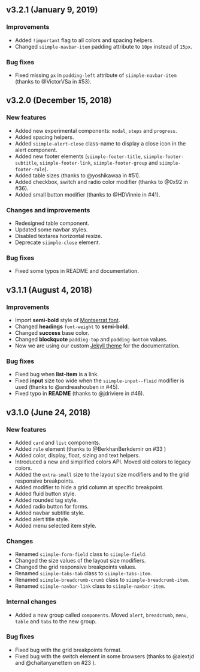 ## v3.2.1 (January 9, 2019)

### Improvements

- Added `!important` flag to all colors and spacing helpers.
- Changed `siimple-navbar-item` padding attribute to `10px` instead of `15px`.

### Bug fixes

- Fixed missing `px` in `padding-left` attribute of `siimple-navbar-item` (thanks to @VictorVSa in #53). 


## v3.2.0 (December 15, 2018)

### New features

- Added new experimental components: `modal`, `steps` and `progress`.
- Added spacing helpers.
- Added `siimple-alert-close` class-name to display a close icon in the alert component.
- Added new footer elements (`siimple-footer-title`, `siimple-footer-subtitle`, `siimple-footer-link`, `siimple-footer-group` and `siimple-footer-rule`).
- Added table sizes (thanks to @yoshikawaa in #51).
- Added checkbox, switch and radio color modifier (thanks to @0x92 in #36).
- Added small button modifier (thanks to @HDVinnie in #41).

### Changes and improvements

- Redesigned table component.
- Updated some navbar styles.
- Disabled textarea horizontal resize.
- Deprecate `siimple-close` element.

### Bug fixes

- Fixed some typos in README and documentation.


## v3.1.1 (August 4, 2018)

### Improvements

- Import **semi-bold** style of [Montserrat font](https://fonts.google.com/specimen/Montserrat).
- Changed **headings**  `font-weight` to **semi-bold**.
- Changed **success** base color.
- Changed **blockquote** `padding-top` and `padding-bottom` values.
- Now we are using our custom [Jekyll theme](https://github.com/siimple/theme) for the documentation.

### Bug fixes

- Fixed bug when **list-item** is a link.
- Fixed **input** size too wide when the `siimple-input--fluid` modifier is used (thanks to @andreashouben in #45).
- Fixed typo in **README** (thanks to @jdriviere in #46).


## v3.1.0 (June 24, 2018)

### New features

- Added `card` and `list` components.
- Added `rule` element (thanks to @BerkhanBerkdemir on #33 )
- Added color, display, float, sizing and text helpers.
- Introduced a new and simplified colors API. Moved old colors to legacy colors.
- Added the `extra-small` size to the layout size modifiers and to the grid responsive breakpoints. 
- Added modifier to hide a grid column at specific breakpoint.
- Added fluid button style.
- Added rounded tag style.
- Added radio button for forms.
- Added navbar subtitle style.
- Added alert title style.
- Added menu selected item style.

### Changes

- Renamed `siimple-form-field` class to `siimple-field`.
- Changed the size values of the layout size modifiers.
- Changed the grid responsive breakpoints values.
- Renamed `siimple-tabs-tab` class to `siimple-tabs-item`.
- Renamed `siimple-breadcrumb-crumb` class to `siimple-breadcrumb-item`.
- Renamed `siimple-navbar-link` class to `siimple-navbar-item`.

### Internal changes

- Added a new group called `components`. Moved `alert`, `breadcrumb`, `menu`, `table` and `tabs` to the new group.

### Bug fixes

- Fixed bug with the grid breakpoints format.
- Fixed bug with the switch element in some browsers (thanks to @alextjd and @chaitanyanettem on #23 ).

